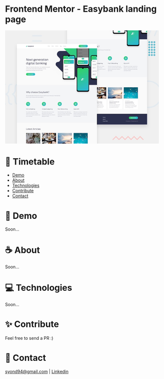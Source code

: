 # Frontend Mentor - Easybank landing page

![Design preview for the Easybank landing page coding challenge](./design/desktop-preview.jpg)

# :pushpin: Timetable

* [Demo](#eyes-demo)   
* [About](#coffee-about)  
* [Technologies](#computer-technologies)
* [Contribute](#✨-contribute)
* [Contact](#email-contact)

# :eyes: Demo
Soon...

# :coffee: About
Soon...

# :computer: Technologies
Soon...

# ✨ Contribute
Feel free to send a PR :)

# :email: Contact
syond94@gmail.com | 
[Linkedin](https://linkedin.com/in/syond)